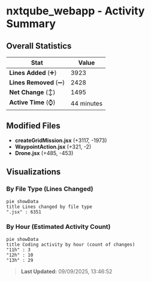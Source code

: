 # nxtqube_webapp - Activity Summary 

## Overall Statistics

| Stat                   | Value                                                             |
| ---------------------- | ----------------------------------------------------------------- |
| **Lines Added** (➕)   | 3923                                          |
| **Lines Removed** (➖) | 2428                                        |
| **Net Change** (↕)    | 1495                |
| **Active Time** (⌚)   | 44 minutes |


## Modified Files
- **createGridMission.jsx** (+3117, -1973)
- **WaypointAction.jsx** (+321, -2)
- **Drone.jsx** (+485, -453)

## Visualizations

### By File Type (Lines Changed)

```mermaid
pie showData
title Lines changed by file type
".jsx" : 6351
```

### By Hour (Estimated Activity Count)

```mermaid
pie showData
title Coding activity by hour (count of changes)
"11h" : 3
"12h" : 10
"13h" : 29
```


> **Last Updated:** 09/09/2025, 13:46:52